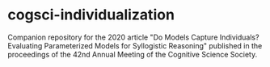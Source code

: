 # cogsci-individualization
Companion repository for the 2020 article "Do Models Capture Individuals? Evaluating Parameterized Models for Syllogistic Reasoning" published in the proceedings of the 42nd Annual Meeting of the Cognitive Science Society.
